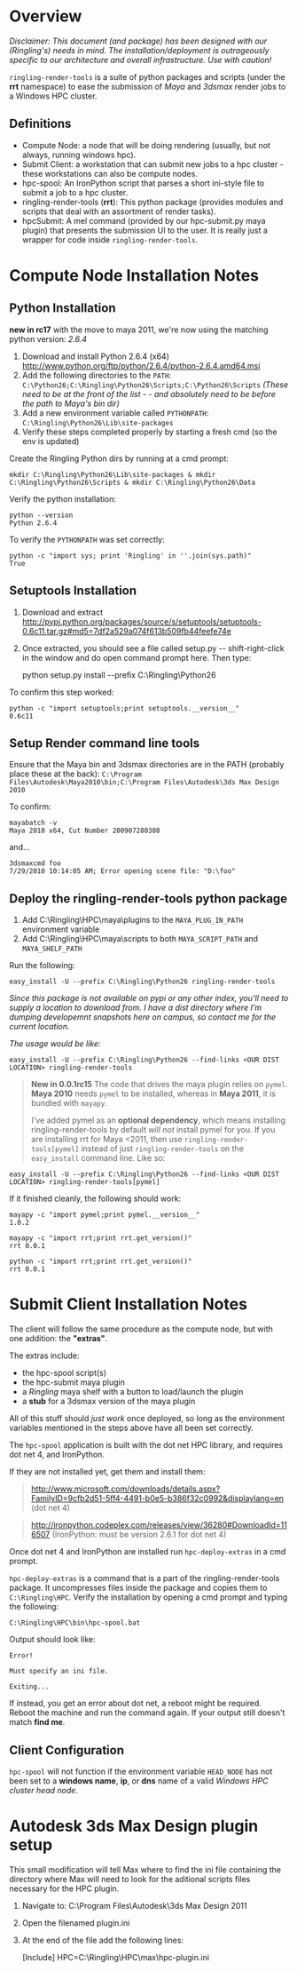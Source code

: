 Overview
========

*Disclaimer:* 
*This document (and package) has been designed with our (Ringling's) needs in mind.*
*The installation/deployment is outrageously specific to our architecture and overall infrastructure.*
*Use with caution!*

`ringling-render-tools` is a suite of python packages and scripts (under the **rrt** namespace) to ease the submission of *Maya* and *3dsmax* render jobs to a Windows HPC cluster.


Definitions
-----------

* Compute Node: a node that will be doing rendering (usually, but not always, running windows hpc).
* Submit Client: a workstation that can submit new jobs to a hpc cluster - these workstations can also be compute nodes.
* hpc-spool: An IronPython script that parses a short ini-style file to submit a job to a hpc cluster.
* ringling-render-tools (**rrt**): This python package (provides modules and scripts that deal with an assortment of render tasks).
* hpcSubmit: A mel command (provided by our hpc-submit.py maya plugin) that presents the submission UI to the user. It is really just a wrapper for code inside `ringling-render-tools`.


Compute Node Installation Notes
===============================

Python Installation
-------------------
**new in rc17** with the move to maya 2011, we're now using the matching python
version: *2.6.4*

1. Download and install Python 2.6.4 (x64) <http://www.python.org/ftp/python/2.6.4/python-2.6.4.amd64.msi>
1. Add the following directories to the `PATH`: `C:\Python26;C:\Ringling\Python26\Scripts;C:\Python26\Scripts` *(These need to be at the front of the list - - and absolutely need to be before the path to Maya's bin dir)*
1. Add a new environment variable called `PYTHONPATH`: `C:\Ringling\Python26\Lib\site-packages`
1. Verify these steps completed properly by starting a fresh cmd (so the env is updated)

Create the Ringling Python dirs by running at a cmd prompt: 

    mkdir C:\Ringling\Python26\Lib\site-packages & mkdir C:\Ringling\Python26\Scripts & mkdir C:\Ringling\Python26\Data

Verify the python installation:

    python --version
    Python 2.6.4

To verify the `PYTHONPATH` was set correctly:

    python -c "import sys; print 'Ringling' in ''.join(sys.path)"
    True

Setuptools Installation
-----------------------

1. Download and extract <http://pypi.python.org/packages/source/s/setuptools/setuptools-0.6c11.tar.gz#md5=7df2a529a074f613b509fb44feefe74e>
1. Once extracted, you should see a file called setup.py -- shift-right-click in the window and do open command prompt here. Then type:

    python setup.py install --prefix C:\Ringling\Python26

To confirm this step worked:

    python -c "import setuptools;print setuptools.__version__"
    0.6c11

Setup Render command line tools
-------------------------------

Ensure that the Maya bin and 3dsmax directories are in the PATH (probably place 
these at the back): `C:\Program Files\Autodesk\Maya2010\bin;C:\Program Files\Autodesk\3ds Max Design 2010`

To confirm:

    mayabatch -v
    Maya 2010 x64, Cut Number 200907280308

and...

    3dsmaxcmd foo
    7/29/2010 10:14:05 AM; Error opening scene file: "D:\foo"

Deploy the ringling-render-tools python package
-----------------------------------------------

1. Add C:\Ringling\HPC\maya\plugins to the `MAYA_PLUG_IN_PATH` environment variable
1. Add C:\Ringling\HPC\maya\scripts to both `MAYA_SCRIPT_PATH` and `MAYA_SHELF_PATH`

Run the following:

    easy_install -U --prefix C:\Ringling\Python26 ringling-render-tools
    

*Since this package is not available on pypi or any other index, you'll need to supply a location to download from.*
*I have a dist directory where I'm dumping developemnt snapshots here on campus, so contact me for the current location.*

*The usage would be like:*
    
    easy_install -U --prefix C:\Ringling\Python26 --find-links <OUR DIST LOCATION> ringling-render-tools

> **New in 0.0.1rc15**
> The code that drives the maya plugin relies on `pymel`.  **Maya 2010** needs 
> `pymel` to be installed, whereas in **Maya 2011**, it is bundled with `mayapy`.
> 
> I've added pymel as an **optional dependency**, which means installing 
> ringling-render-tools by default *will not* install pymel for you.
> If you are installing rrt for Maya <2011, then use `ringling-render-tools[pymel]`
> instead of just `ringling-render-tools` on the `easy_install` command line. Like so:

	easy_install -U --prefix C:\Ringling\Python26 --find-links <OUR DIST LOCATION> ringling-render-tools[pymel]

If it finished cleanly, the following should work:

    mayapy -c "import pymel;print pymel.__version__"
    1.0.2
    
    mayapy -c "import rrt;print rrt.get_version()"
    rrt 0.0.1
    
    python -c "import rrt;print rrt.get_version()"
    rrt 0.0.1


Submit Client Installation Notes
================================

The client will follow the same procedure as the compute node, but with one 
addition: the **"extras"**.

The extras include:

* the hpc-spool script(s)
* the hpc-submit maya plugin
* a *Ringling* maya shelf with a button to load/launch the plugin
* a **stub** for a 3dsmax version of the maya plugin

All of this stuff should *just work* once deployed, so long as the environment 
variables mentioned in the steps above have all been set correctly.

The `hpc-spool` application is built with the dot net HPC library, and requires 
dot net 4, and IronPython.

If they are not installed yet, get them and install them:

> <http://www.microsoft.com/downloads/details.aspx?FamilyID=9cfb2d51-5ff4-4491-b0e5-b386f32c0992&displaylang=en> (dot net 4)
 
> <http://ironpython.codeplex.com/releases/view/36280#DownloadId=116507> (IronPython: must be version 2.6.1 for dot net 4)

Once dot net 4 and IronPython are installed run `hpc-deploy-extras` in a cmd prompt.

`hpc-deploy-extras` is a command that is a part of the ringling-render-tools 
package. 
It uncompresses files inside the package and copies them to `C:\Ringling\HPC`. 
Verify the installation by opening a cmd prompt and typing the following:

    C:\Ringling\HPC\bin\hpc-spool.bat

Output should look like:

    Error!
    
    Must specify an ini file.
    
    Exiting...

If instead, you get an error about dot net, a reboot might be required. 
Reboot the machine and run the command again. If your output still doesn't 
match **find me**.

Client Configuration
--------------------
`hpc-spool` will not function if the environment variable `HEAD_NODE` has not been set to a **windows name**, **ip**, or **dns** name of a valid *Windows HPC cluster head node*.


Autodesk 3ds Max Design plugin setup
====================================

This small modification will tell Max where to find the ini file containing the directory where Max will need to look for the aditional scripts files necessary for the HPC plugin.

1. Navigate to: C:\Program Files\Autodesk\3ds Max Design 2011
1. Open the filenamed plugin.ini
1. At the end of the file add the following lines:

    [Include]
    HPC=C:\Ringling\HPC\max\hpc-plugin.ini
